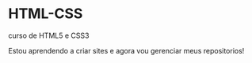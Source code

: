 # HTML-CSS
 curso de HTML5 e CSS3

Estou aprendendo a criar sites e agora vou gerenciar meus repositorios!
